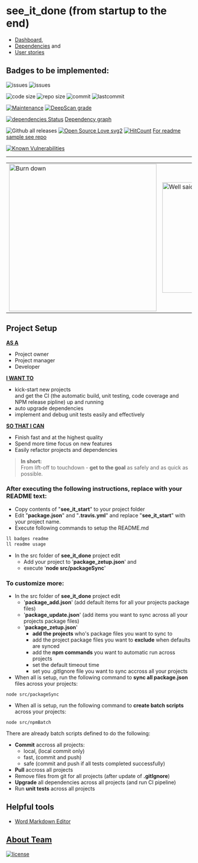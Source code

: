 # see_it_done (from startup to the end)

- [Dashboard](./Dashboard.md),
- [Dependencies](./Dependencies.md) and
- [User stories](./UserStories.md)

## Badges to be implemented:
![issues](https://img.shields.io/github/issues-raw/perezlamed/see_it_done.svg)
![issues](https://img.shields.io/github/issues-closed-raw/perezlamed/see_it_done.svg)

![code size](https://img.shields.io/github/languages/code-size/perezlamed/see_it_done.svg)
![repo size](https://img.shields.io/github/repo-size/perezlamed/see_it_done.svg)
![commit](https://img.shields.io/github/commit-activity/m/perezlamed/see_it_done.svg)
![lastcommit](https://img.shields.io/github/last-commit/perezlamed/see_it_done.svg)

[![Maintenance](https://img.shields.io/maintenance/yes/2019.svg)](https://github.com/perezlamed/see_it_done/graphs/commit-activity)
[![DeepScan grade](https://deepscan.io/api/teams/1597/projects/6046/branches/48313/badge/grade.svg)](https://deepscan.io/dashboard#view=project&tid=1597&pid=6046&bid=48313)

[![dependencies Status](https://david-dm.org/perezlamed/see_it_done/status.svg)](https://david-dm.org/perezlamed/see_it_done)
[Dependency graph](http://npm.broofa.com/?q=see_it_done)

![Github all releases](https://img.shields.io/github/downloads/perezlamed/see_it_done/total.svg)
[![Open Source Love svg2](https://badges.frapsoft.com/os/v2/open-source.svg?v=103)](https://github.com/ellerbrock/open-source-badges/)
[![HitCount](http://hits.dwyl.io/perezlamed/see_it_done.svg)](http://hits.dwyl.io/perezlamed/see_it_done)
[For readme sample see repo](https://www.npmjs.com/package/github-create-issue)
 
 [![Known Vulnerabilities](https://snyk.io/test/github/perezLamed/see_it_done/badge.svg?targetFile=package.json)](https://snyk.io/test/github/perezLamed/see_it_done?targetFile=package.json)
 
 ---
 
<table>
    <tr>
        <td>
            <img src="https://github.com/perezLamed/see_it_done/raw/master/docs/pics/Burndown.png" alt="Burn down" width="400"/>
        </td>
        <td>
            <img src="https://github.com/perezLamed/see_it_done/raw/master/docs/pics/wellSaid.jpg" alt="Well said" width="300"/>
        </td>
    </tr>
</table>

## Project Setup

<u>**AS A**</u>
- Project owner
- Project manager
- Developer

<u>**I WANT TO**</u>
- kick-start new projects
<br>and get the CI (the automatic build, unit testing, code coverage and NPM release pipline) up and running
- auto upgrade dependencies
- implement and debug unit tests easily and effectively

<u>**SO THAT I CAN**</u>
- Finish fast and at the highest quality 
- Spend more time focus on new features
- Easily refactor projects and dependencies

>**In short:** <br>From lift-off to touchdown - **get to the goal** as safely and as quick as possible.

### After executing the following instructions, replace with your README text:

- Copy contents of "**see_it_start**" to your project folder
- Edit "**package.json**" and "**.travis.yml**" and replace "**see_it_start**" with your project name.
- Execute following commands to setup the README.md
  
```bash
ll badges readme
ll readme usage
```

- In the src folder of **see_it_done** project edit
  - Add your project to '**package_zetup.json**' and
  - execute '**node src/packageSync**'

### To customize more:

- In the src folder of **see_it_done** project edit
  - '**package_add.json**' (add default items for all your projects package files)
  - '**package_update.json**' (add items you want to sync across all your projects package files)
  - '**package_zetup.json**' 
    - **add the projects** who's package files you want to sync to
    - add the project package files you want to **exclude** when defaults are synced
    - add the **npm commands** you want to automatic run across projects
    - set the default timeout time
    - set you .gitIgnore file you want to sync accross all your projects
- When all is setup, run the following command to **sync all package.json** files across your projects:
```
node src/packageSync
```
- When all is setup, run the following command to **create batch scripts** across your projects:
```
node src/npmBatch
```

There are already batch scripts defined to do the following:
- **Commit** accross all projects:
  - local, (local commit only) 
  - fast, (commit and push)
  - safe (commit and push if all tests completed successfully)
- **Pull** accross all projects
- Remove files from git for all projects (after update of **.gitIgnore**)
- **Upgrade** all dependencies across all projects (and run CI pipeline)
- Run **unit tests** across all projects 

## Helpful tools
- [Word Markdown Editor](http://www.writage.com)

## [About Team](./team.md)

[![license](https://img.shields.io/github/license/perezLamed/see_it_done.svg?style=flat)](https://github.com/perezLamed/see_it_done)
